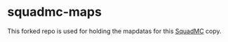# squadmc-maps 

This forked repo is used for holding the mapdatas for this [SquadMC](http://squadmc.forecon.club/) copy.